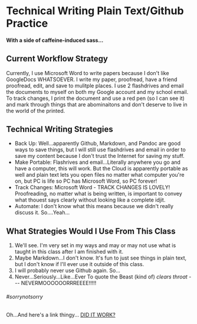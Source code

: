 # Technical Writing Plain Text/Github Practice 
#### With a side of caffeine-induced sass...

## Current Workflow Strategy
Currently, I use Microsoft Word to write papers because I don't like GoogleDocs WHATSOEVER. I write my paper, proofread, have a friend proofread, edit, and save to mulitple places. I use 2 flashdrives and email the documents to myself on both my Google account and my school email. 
To track changes, I print the document and use a red pen (so I can see it) and mark through things that are abominaitons and don't deserve to live in the world of the printed. 

## Technical Writing Strategies
- Back Up: Well...apparently Github, Markdown, and Pandoc are good ways to save things, but I will still use flashdrives and email in order to save my content because I don't trust the Internet for saving my stuff.
- Make Portable: Flashrives and email...Literally anywhere you go and have a computer, this will work. But the Cloud is apparently portable as well and plain text lets you open files no matter what computer you're on, but PC is life so PC has Microsoft Word, so PC forever!
- Track Changes: Microsoft Word - TRACK CHANGES IS LOVELY! Proofreading, no matter what is being written, is important to convey what thouest says clearly without looking like a complete idjit. 
- Automate: I don't know what this means because we didn't really discuss it. So....Yeah...

## What Strategies Would I Use From This Class
1) We'll see. I'm very set in my ways and may or may not use what is taught in this class after I am finished with it.
2) Maybe Markdown...I don't know. It's fun to just see things in plain text, but I don't know if I'll ever use it outside of this class.
3) I will probably never use Github again. So...
4) Never...Seriously...Like...Ever To quote the Beast (kind of) *clears throat* --- NEVERMOOOOOORRREEEE!!!!!

###### #sorrynotsorry

Oh...And here's a link thingy... 
[DID IT WORK?](https://search.proquest.com/docview/197737769/19DE44B678B84CF6PQ/2?accountid=130237)
